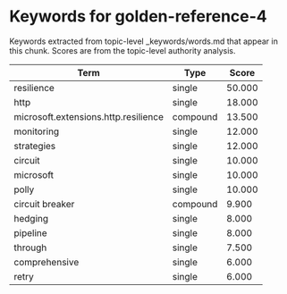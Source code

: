 # Keywords for golden-reference-4

Keywords extracted from topic-level _keywords/words.md that appear in this chunk.
Scores are from the topic-level authority analysis.

| Term | Type | Score |
|------|------|-------|
| resilience | single | 50.000 |
| http | single | 18.000 |
| microsoft.extensions.http.resilience | compound | 13.500 |
| monitoring | single | 12.000 |
| strategies | single | 12.000 |
| circuit | single | 10.000 |
| microsoft | single | 10.000 |
| polly | single | 10.000 |
| circuit breaker | compound | 9.900 |
| hedging | single | 8.000 |
| pipeline | single | 8.000 |
| through | single | 7.500 |
| comprehensive | single | 6.000 |
| retry | single | 6.000 |

